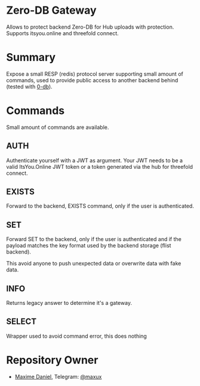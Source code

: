 # Zero-DB Gateway
Allows to protect backend Zero-DB for Hub uploads with protection. Supports itsyou.online and threefold connect.

# Summary
Expose a small RESP (redis) protocol server supporting small amount of commands, used to provide
public access to another backend behind (tested with [0-db](https://github.com/threefoldtech/0-db)).

# Commands
Small amount of commands are available.

## AUTH
Authenticate yourself with a JWT as argument. Your JWT needs to be a valid ItsYou.Online JWT token or a token generated via the hub for threefold connect.

## EXISTS
Forward to the backend, EXISTS command, only if the user is authenticated.

## SET
Forward SET to the backend, only if the user is authenticated and if the payload
matches the key format used by the backend storage (flist backend).

This avoid anyone to push unexpected data or overwrite data with fake data.

## INFO
Returns legacy answer to determine it's a gateway.

## SELECT
Wrapper used to avoid command error, this does nothing

# Repository Owner
- [Maxime Daniel](https://github.com/maxux), Telegram: [@maxux](http://t.me/maxux)

